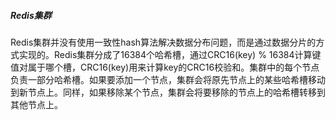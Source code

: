 ##### Redis集群
Redis集群并没有使用一致性hash算法解决数据分布问题，而是通过数据分片的方式实现的。Redis集群分成了16384个哈希槽，通过CRC16(key) % 16384计算键值对属于哪个槽，CRC16(key)用来计算key的CRC16校验和。集群中的每个节点负责一部分哈希槽。如果要添加一个节点，集群会将原先节点上的某些哈希槽移动到新节点上。同样，如果移除某个节点，集群会将要移除的节点上的哈希槽转移到其他节点上。

